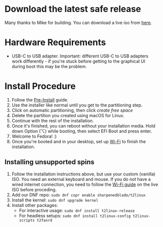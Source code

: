 # Download the latest safe release

Many thanks to Mike for building. You can download a live iso from [here](https://github.com/t2linux/fedora-iso/releases).

# Hardware Requirements

-   USB-C to USB adapter. Important: different USB-C to USB adapters work differently - if you're stuck before getting to the graphical UI during boot this may be the problem.

# Install Procedure

1. Follow the [Pre-Install](https://wiki.t2linux.org/guides/preinstall) guide.
2. Use the installer like normal until you get to the partitioning step.
3. Click on automatic partitioning, then click *create free space*
4. Delete the partition you created using macOS for Linux.
5. Continue with the rest of the installation.
6. Once it's finished, you can reboot without your installation media. Hold down Option (⌥) while booting, then select EFI Boot and press enter.
7. Welcome to Fedora! :)
8. Once you're booted and in your desktop, set up [Wi-Fi](https://wiki.t2linux.org/guides/wifi-bluetooth/) to finish the installation.

## Installing unsupported spins

1. Follow the installation instructions above, but use your custom (vanilla) ISO. You need an external keyboard and mouse. If you do not have a wired internet connection, you need to follow the [Wi-Fi guide](https://wiki.t2linux.org/guides/wifi-bluetooth/) on the live ISO before proceding.
2. Add our DNF repo: `sudo dnf copr enable sharpenedblade/t2linux`
3. Install the kernel: `sudo dnf upgrade kernel`
4. Install other packages:
    - For interactive usage: `sudo dnf install t2linux-release`
    - For headless setups: `sudo dnf install t2linux-config t2linux-scripts t2fanrd`
